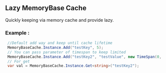 ## Lazy MemoryBase Cache

Quickly keeping via memory cache and provide lazy.

### Example :

```csharp
 //Default add way and keep until cache lifetime
 MemoryBaseCache.Instance.Add("testKey", 5);
 // You can pass parameter of timespan to keep limited
 MemoryBaseCache.Instance.Add("testKey2", "testValue", new TimeSpan(0, 2, 0));
 // For get
 var val = MemoryBaseCache.Instance.Get<string>("testKey2");
 ```
